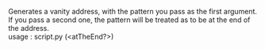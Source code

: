 Generates a vanity address, with the pattern you pass as the first argument. If you pass a second one, the pattern will be treated as to be at the end of the address.  
usage : script.py <yourPattern> (<atTheEnd?>)
